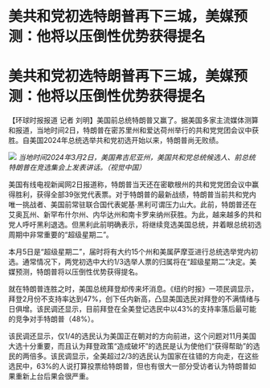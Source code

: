 # 美共和党初选特朗普再下三城，美媒预测：他将以压倒性优势获得提名

# 美共和党初选特朗普再下三城，美媒预测：他将以压倒性优势获得提名

【环球时报报道 记者
刘明】美国前总统特朗普又赢了。据美国多家主流媒体测算和报道，当地时间2日，特朗普在密苏里州和爱达荷州举行的共和党党团会议中获胜。自美国2024年总统选举共和党初选开始以来，特朗普尚无败绩。

![](https://inews.gtimg.com/om_bt/Oanj_ajGRzknvkHn3KM3n27G17evgr1Nlp1Z7rqbpIeOAAA/1000)
_当地时间2024年3月2日，美国弗吉尼亚州，美国共和党总统候选人、前总统特朗普在竞选集会上发表讲话。（视觉中国）_

美国有线电视新闻网2日报道称，特朗普当天还在密歇根州的共和党党团会议中赢得胜利，获得全部39张党代表票。对于特朗普的最新战绩，特朗普当前共和党内唯一挑战者、美国前常驻联合国代表妮基·黑利可谓压力山大。此前，特朗普还在艾奥瓦州、新罕布什尔州、内华达州和南卡罗来纳州获胜。为此，越来越多的共和党人呼吁黑利退选。但黑利此前明确表示，将继续竞选美国总统，并着眼总统初选周期中非常重要的“超级星期二”。

本月5日是“超级星期二”，届时将有大约15个州和美属萨摩亚进行总统选举党内初选。通常情况下，两党初选中大约1/3选举人票的归属将在“超级星期二”决定。美媒预测，特朗普将以压倒性优势获得提名。

就在特朗普连胜之时，美国总统拜登却传来坏消息。《纽约时报》一项民调显示，拜登2月份不支持率达到47%，创下任内新高，凸显美国选民对拜登的不满情绪与日俱增。该民调还显示，目前拜登在全美登记选民中以43%的支持率落后最可能的竞争对手特朗普（48%）。

该民调还显示，仅1/4的选民认为美国正在朝对的方向前进，这个问题对11月美国大选十分重要，而且认为拜登政策“造成破坏”的选民是认为使他们“获得帮助”的选民的两倍多。该民调显示，全美超过2/3的选民认为国家在往错的方向走，在这些选民中，63%的人说打算投票给特朗普，但也有很大一部分受访者认为特朗普如果重新上台后果会很严重。

